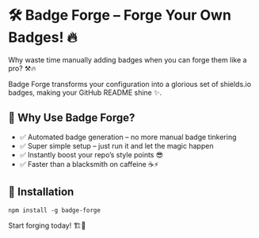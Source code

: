 # 🛠️ Badge Forge – Forge Your Own Badges! 🔥
Why waste time manually adding badges when you can forge them like a pro? ⚒️🔥

Badge Forge transforms your configuration into a glorious set of shields.io badges, making your GitHub README shine ✨.

## 🚀 Why Use Badge Forge?
* ✅ Automated badge generation – no more manual badge tinkering
* ✅ Super simple setup – just run it and let the magic happen
* ✅ Instantly boost your repo’s style points 😎
* ✅ Faster than a blacksmith on caffeine ☕⚡

## 💾 Installation
```shell
npm install -g badge-forge
```

Start forging today! 🏗️🔗
